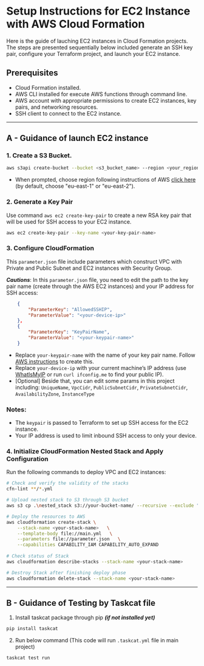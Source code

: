 # Setup Instructions for EC2 Instance with AWS Cloud Formation

Here is the guide of lauching EC2 instances in Cloud Formation projects. The steps are presented sequentially below included generate an SSH key pair, configure your Terraform project, and launch your EC2 instance.

## Prerequisites

- Cloud Formation installed.
- AWS CLI installed for execute AWS functions through command line.
- AWS account with appropriate permissions to create EC2 instances, key pairs, and networking resources.
- SSH client to connect to the EC2 instance.

---

## A - Guidance of launch EC2 instance


### 1. Create a S3 Bucket.

```bash
aws s3api create-bucket --bucket <s3_bucket_name> --region <your_region>
```
- When prompted, choose region following instructions of AWS [click here](https://docs.aws.amazon.com/AmazonRDS/latest/UserGuide/Concepts.RegionsAndAvailabilityZones.html) (by default, choose "eu-east-1" or "eu-east-2").

### 2. Generate a Key Pair

Use command `aws ec2 create-key-pair` to create a new RSA key pair that will be used for SSH access to your EC2 instance.

```bash
aws ec2 create-key-pair --key-name <your-key-pair-name>
```


### 3. Configure CloudFormation
This `parameter.json` file include parameters which construct VPC with Private and Public Subnet and EC2 instances with Security Group. 

***Cautions***: In this `parameter.json` file, you need to edit the path to the key pair name (create through the AWS EC2 instances) and your IP address for SSH access:

```json
    {
        "ParameterKey": "AllowedSSHIP",
        "ParameterValue": "<your-device-ip>" 
    },
    {
        "ParameterKey": "KeyPairName",
        "ParameterValue": "<your-keypair-name>"
    }
```

- Replace `your-keypair-name` with the name of your key pair name. Follow [AWS instructions](https://docs.aws.amazon.com/servicecatalog/latest/adminguide/getstarted-keypair.html#:~:text=To%20create%20a%20key%20pair&text=On%20the%20Key%20Pairs%20page,it%20in%20a%20safe%20place.) to create this.
- Replace `your-device-ip` with your current machine’s IP address (use [WhatIsMyIP](https://www.whatismyip.com/) or run `curl ifconfig.me` to find your public IP).
- [Optional] Beside that, you can edit some params in this project including: ```UniqueName```,  ```VpcCidr```, ```PublicSubnetCidr```, ```PrivateSubnetCidr```, ```AvailabilityZone```, ```InstanceType```


### Notes:

- The `keypair` is passed to Terraform to set up SSH access for the EC2 instance.
- Your IP address is used to limit inbound SSH access to only your device.
 

### 4. Initialize CloudFormation Nested Stack and Apply Configuration

Run the following commands to deploy VPC and EC2 instances:

```bash
# Check and verify the validity of the stacks
cfn-lint **/*.yml  

# Upload nested stack to S3 through S3 bucket 
aws s3 cp .\nested_stack s3://your-bucket-name/ --recursive --exclude "*" --include "*.yml" 

# Deploy the resources to AWS
aws cloudformation create-stack \
    --stack-name <your-stack-name>   \
    --template-body file://main.yml   \
    --parameters file://parameter.json   \
    --capabilities CAPABILITY_IAM CAPABILITY_AUTO_EXPAND
    
# Check status of Stack
aws cloudformation describe-stacks --stack-name <your-stack-name>

# Destroy Stack after finishing deploy phase
aws cloudformation delete-stack --stack-name <your-stack-name>
```

---

## B - Guidance of Testing by Taskcat file

1. Install taskcat package through pip ***(if not installed yet)***
```bash
pip install taskcat 
```

2. Run below command (This code will run ```.taskcat.yml``` file in main project)
```bash
taskcat test run
```